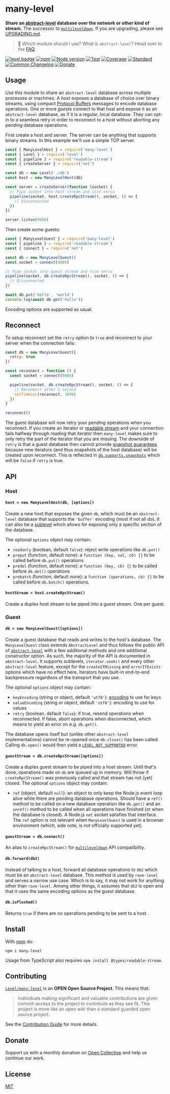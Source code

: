 # many-level

**Share an [abstract-level](https://github.com/Level/abstract-level) database over the network or other kind of stream.** The successor to [`multileveldown`](https://github.com/Level/multileveldown). If you are upgrading, please see [UPGRADING.md](UPGRADING.md).

> :pushpin: Which module should I use? What is `abstract-level`? Head over to the [FAQ](https://github.com/Level/community#faq).

[![level badge][level-badge]](https://github.com/Level/awesome)
[![npm](https://img.shields.io/npm/v/many-level.svg)](https://www.npmjs.com/package/many-level)
[![Node version](https://img.shields.io/node/v/many-level.svg)](https://www.npmjs.com/package/many-level)
[![Test](https://img.shields.io/github/workflow/status/Level/many-level/Test?label=test)](https://github.com/Level/many-level/actions/workflows/test.yml)
[![Coverage](https://img.shields.io/codecov/c/github/Level/many-level?label=\&logo=codecov\&logoColor=fff)](https://codecov.io/gh/Level/many-level)
[![Standard](https://img.shields.io/badge/standard-informational?logo=javascript\&logoColor=fff)](https://standardjs.com)
[![Common Changelog](https://common-changelog.org/badge.svg)](https://common-changelog.org)
[![Donate](https://img.shields.io/badge/donate-orange?logo=open-collective\&logoColor=fff)](https://opencollective.com/level)

## Usage

Use this module to share an `abstract-level` database across multiple processes or machines. A _host_ exposes a database of choice over binary streams, using compact [Protocol Buffers](https://developers.google.com/protocol-buffers) messages to encode database operations. One or more _guests_ connect to that host and expose it as an `abstract-level` database, as if it is a regular, local database. They can opt-in to a seamless retry in order to reconnect to a host without aborting any pending database operations.

First create a host and server. The server can be anything that supports binary streams. In this example we'll use a simple TCP server.

```js
const { ManyLevelHost } = require('many-level')
const { Level } = require('level')
const { pipeline } = require('readable-stream')
const { createServer } = require('net')

const db = new Level('./db')
const host = new ManyLevelHost(db)

const server = createServer(function (socket) {
  // Pipe socket into host stream and vice versa
  pipeline(socket, host.createRpcStream(), socket, () => {
    // Disconnected
  })
})

server.listen(9000)
```

Then create some guests:

```js
const { ManyLevelGuest } = require('many-level')
const { pipeline } = require('readable-stream')
const { connect } = require('net')

const db = new ManyLevelGuest()
const socket = connect(9000)

// Pipe socket into guest stream and vice versa
pipeline(socket, db.createRpcStream(), socket, () => {
  // Disconnected
})

await db.put('hello', 'world')
console.log(await db.get('hello'))
```

Encoding options are supported as usual.

## Reconnect

To setup reconnect set the `retry` option to `true` and reconnect to your server when the connection fails:

```js
const db = new ManyLevelGuest({
  retry: true
})

const reconnect = function () {
  const socket = connect(9000)

  pipeline(socket, db.createRpcStream(), socket, () => {
    // Reconnect after 1 second
    setTimeout(reconnect, 1000)
  })
}

reconnect()
```

The guest database will now retry your pending operations when you reconnect. If you create an iterator or [readable stream](https://github.com/Level/read-stream) and your connection fails halfway through reading that iterator then `many-level` makes sure to only retry the part of the iterator that you are missing. The downside of `retry` is that a guest database then cannot provide [snapshot guarantees](https://github.com/Level/abstract-level#iterator) because new iterators (and thus snapshots of the host database) will be created upon reconnect. This is reflected in [`db.supports.snapshots`](https://github.com/Level/abstract-level#dbsupports) which will be `false` if `retry` is true.

## API

### Host

#### `host = new ManyLevelHost(db, [options])`

Create a new host that exposes the given `db`, which must be an `abstract-level` database that supports the `'buffer'` encoding (most if not all do). It can also be a [sublevel](https://github.com/Level/abstract-level#sublevel--dbsublevelname-options) which allows for exposing only a specific section of the database.

The optional `options` object may contain:

- `readonly` (boolean, default `false`): reject write operations like `db.put()`
- `preput` (function, default none): a `function (key, val, cb) {}` to be called before `db.put()` operations
- `predel` (function, default none): a `function (key, cb) {}` to be called before `db.del()` operations
- `prebatch` (function, default none): a `function (operations, cb) {}` to be called before `db.batch()` operations.

#### `hostStream = host.createRpcStream()`

Create a duplex host stream to be piped into a guest stream. One per guest.

### Guest

#### `db = new ManyLevelGuest([options])`

Create a guest database that reads and writes to the host's database. The `ManyLevelGuest` class extends `AbstractLevel` and thus follows the public API of [`abstract-level`](https://github.com/Level/abstract-level) with a few additional methods and one additional constructor option. As such, the majority of the API is documented in `abstract-level`. It supports sublevels, `iterator.seek()` and every other `abstract-level` feature, except for the `createIfMissing` and `errorIfExists` options which have no effect here. Iterators have built-in end-to-end backpressure regardless of the transport that you use.

The optional `options` object may contain:

- `keyEncoding` (string or object, default `'utf8'`): [encoding](https://github.com/Level/abstract-level#encodings) to use for keys
- `valueEncoding` (string or object, default `'utf8'`): encoding to use for values
- `retry` (boolean, default `false`): if true, resend operations when reconnected. If false, abort operations when disconnected, which means to yield an error on e.g. `db.get()`.

The database opens itself but (unlike other `abstract-level` implementations) cannot be re-opened once `db.close()` has been called. Calling `db.open()` would then yield a [`LEVEL_NOT_SUPPORTED`](https://github.com/Level/abstract-level#errors) error.

#### `guestStream = db.createRpcStream([options])`

Create a duplex guest stream to be piped into a host stream. Until that's done, operations made on `db` are queued up in memory. Will throw if `createRpcStream()` was previously called and that stream has not (yet) closed. The optional `options` object may contain:

- `ref` (object, default `null`): an object to only keep the Node.js event loop alive while there are pending database operations. Should have a `ref()` method to be called on a new database operation like `db.get()` and an `unref()` method to be called when all operations have finished (or when the database is closed). A Node.js `net` socket satisfies that interface. The `ref` option is not relevant when `ManyLevelGuest` is used in a browser environment (which, side note, is not officially supported yet).

#### `guestStream = db.connect()`

An alias to `createRpcStream()` for [`multileveldown`](https://github.com/Level/multileveldown) API compatibility.

#### `db.forward(db2)`

Instead of talking to a host, forward all database operations to `db2` which must be an `abstract-level` database. This method is used by `rave-level` and serves a narrow use case. Which is to say, it may not work for anything other than `rave-level`. Among other things, it assumes that `db2` is open and that it uses the same encoding options as the guest database.

#### `db.isFlushed()`

Returns `true` if there are no operations pending to be sent to a host.

## Install

With [npm](https://npmjs.org) do:

```
npm i many-level
```

Usage from TypeScript also requires `npm install @types/readable-stream`.

## Contributing

[`Level/many-level`](https://github.com/Level/many-level) is an **OPEN Open Source Project**. This means that:

> Individuals making significant and valuable contributions are given commit-access to the project to contribute as they see fit. This project is more like an open wiki than a standard guarded open source project.

See the [Contribution Guide](https://github.com/Level/community/blob/master/CONTRIBUTING.md) for more details.

## Donate

Support us with a monthly donation on [Open Collective](https://opencollective.com/level) and help us continue our work.

## License

[MIT](LICENSE)

[level-badge]: https://leveljs.org/img/badge.svg
